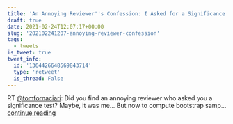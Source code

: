 ```yaml
---
title: 'An Annoying Reviewer''s Confession: I Asked for a Significance Test'
draft: true
date: 2021-02-24T12:07:17+00:00
slug: '202102241207-annoying-reviewer-confession'
tags:
  - tweets
is_tweet: true
tweet_info:
  id: '1364426648569843714'
  type: 'retweet'
  is_thread: False
---
```




RT [@tomfornaciari](https://x.com/tomfornaciari): Did you find an annoying reviewer who asked you a significance test? Maybe, it was me…
But now to compute bootstrap samp… [continue reading](https://x.com/sytelus/status/1364426648569843714)
